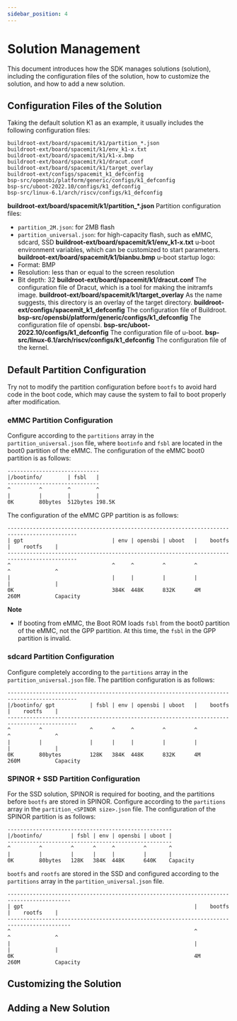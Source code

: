 ```yaml
---
sidebar_position: 4
---
```

# Solution Management
This document introduces how the SDK manages solutions (solution), including the configuration files of the solution, how to customize the solution, and how to add a new solution.
## Configuration Files of the Solution
Taking the default solution K1 as an example, it usually includes the following configuration files:
```shell
buildroot-ext/board/spacemit/k1/partition_*.json
buildroot-ext/board/spacemit/k1/env_k1-x.txt
buildroot-ext/board/spacemit/k1/k1-x.bmp
buildroot-ext/board/spacemit/k1/dracut.conf
buildroot-ext/board/spacemit/k1/target_overlay
buildroot-ext/configs/spacemit_k1_defconfig
bsp-src/opensbi/platform/generic/configs/k1_defconfig
bsp-src/uboot-2022.10/configs/k1_defconfig
bsp-src/linux-6.1/arch/riscv/configs/k1_defconfig
```
**buildroot-ext/board/spacemit/k1/partition_*.json**
Partition configuration files:
- `partition_2M.json`: for 2MB flash
- `partition_universal.json`: for high-capacity flash, such as eMMC, sdcard, SSD
**buildroot-ext/board/spacemit/k1/env_k1-x.txt**
u-boot environment variables, which can be customized to start parameters.
**buildroot-ext/board/spacemit/k1/bianbu.bmp**
u-boot startup logo:
- Format: BMP
- Resolution: less than or equal to the screen resolution
- Bit depth: 32
**buildroot-ext/board/spacemit/k1/dracut.conf**
The configuration file of Dracut, which is a tool for making the initramfs image.
**buildroot-ext/board/spacemit/k1/target_overlay**
As the name suggests, this directory is an overlay of the target directory.
**buildroot-ext/configs/spacemit_k1_defconfig**
The configuration file of Buildroot.
**bsp-src/opensbi/platform/generic/configs/k1_defconfig**
The configuration file of opensbi.
**bsp-src/uboot-2022.10/configs/k1_defconfig**
The configuration file of u-boot.
**bsp-src/linux-6.1/arch/riscv/configs/k1_defconfig**
The configuration file of the kernel.
## Default Partition Configuration
Try not to modify the partition configuration before `bootfs` to avoid hard code in the boot code, which may cause the system to fail to boot properly after modification.
### eMMC Partition Configuration
Configure according to the `partitions` array in the `partition_universal.json` file, where `bootinfo` and `fsbl` are located in the boot0 partition of the eMMC.
The configuration of the eMMC boot0 partition is as follows:
```
-----------------------------
|/bootinfo/        | fsbl   |
-----------------------------
^         ^        ^        ^
|         |        |        |
0K        80bytes  512bytes 198.5K
```
The configuration of the eMMC GPP partition is as follows:
```
--------------------------------------------------------------------------------------------
| gpt                            | env | opensbi | uboot   |    bootfs      |    rootfs    |
--------------------------------------------------------------------------------------------
^                                ^     ^         ^         ^                ^              ^
|                                |     |         |         |                |              |
0K                               384K  448K      832K      4M               260M           Capacity
```
**Note**
- If booting from eMMC, the Boot ROM loads `fsbl` from the boot0 partition of the eMMC, not the GPP partition. At this time, the `fsbl` in the GPP partition is invalid.
### sdcard Partition Configuration
Configure completely according to the `partitions` array in the `partition_universal.json` file.
The partition configuration is as follows:
```
--------------------------------------------------------------------------------------------
|/bootinfo/ gpt           | fsbl | env | opensbi | uboot   |    bootfs    |    rootfs    |
--------------------------------------------------------------------------------------------
^         ^               ^      ^     ^         ^         ^              ^              ^
|         |               |      |     |         |         |              |              |
0K        80bytes         128K   384K  448K      832K      4M             260M           Capacity
```
### SPINOR + SSD Partition Configuration
For the SSD solution, SPINOR is required for booting, and the partitions before `bootfs` are stored in SPINOR. Configure according to the `partitions` array in the `partition_<SPINOR size>.json` file.
The configuration of the SPINOR partition is as follows:
```
----------------------------------------------------
|/bootinfo/         | fsbl | env | opensbi | uboot |
----------------------------------------------------
^         ^         ^      ^     ^         ^       ^
|         |         |      |     |         |       |
0K        80bytes   128K   384K  448K      640K    Capacity
```
`bootfs` and `rootfs` are stored in the SSD and configured according to the `partitions` array in the `partition_universal.json` file.
```
------------------------------------------------------------------------------------------
| gpt                                                      |    bootfs    |    rootfs    |
------------------------------------------------------------------------------------------
^                                                          ^              ^              ^
|                                                          |              |              |
0K                                                         4M             260M           Capacity
```
## Customizing the Solution
## Adding a New Solution